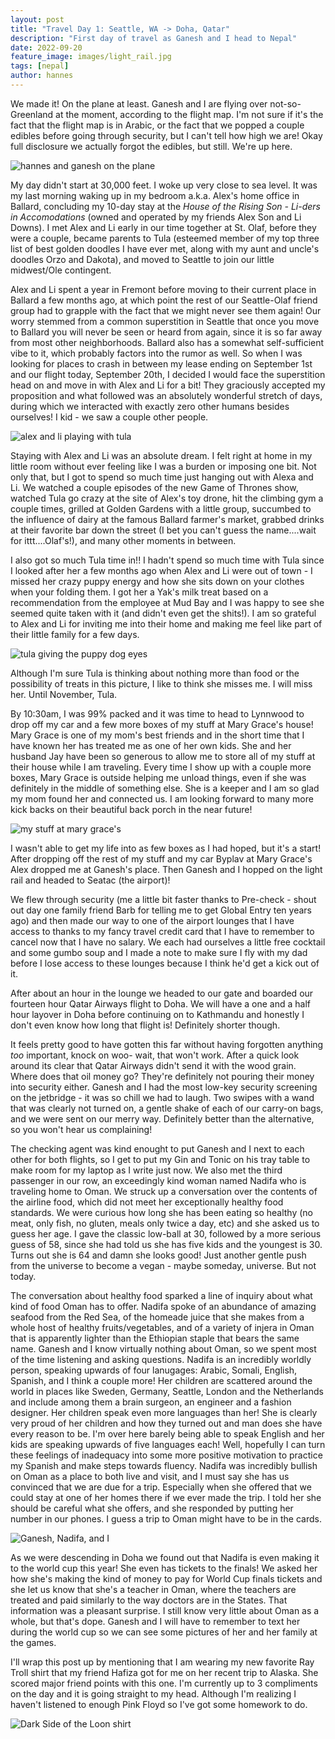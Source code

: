 ```yaml
---
layout: post
title: "Travel Day 1: Seattle, WA -> Doha, Qatar"
description: "First day of travel as Ganesh and I head to Nepal"
date: 2022-09-20
feature_image: images/light_rail.jpg
tags: [nepal]
author: hannes
---
```


We made it! On the plane at least. Ganesh and I are flying over not-so-Greenland at the moment, according to the flight map. I'm not sure if it's the fact that the flight map is in Arabic, or the fact that we popped a couple edibles before going through security, but I can't tell how high we are! Okay full disclosure we actually forgot the edibles, but still. We're up here.

![hannes and ganesh on the plane](/images/hannes_ganesh_doha_flight.jpg)

My day didn't start at 30,000 feet. I woke up very close to sea level. It was my last morning waking up in my bedroom a.k.a. Alex's home office in Ballard, concluding my 10-day stay at the *House of the Rising Son - Li-ders in Accomodations* (owned and operated by my friends Alex Son and Li Downs). I met Alex and Li early in our time together at St. Olaf, before they were a couple, became parents to Tula (esteemed member of my top three list of best golden doodles I have ever met, along with my aunt and uncle's doodles Orzo and Dakota), and moved to Seattle to join our little midwest/Ole contingent. 

Alex and Li spent a year in Fremont before moving to their current place in Ballard a few months ago, at which point the rest of our Seattle-Olaf friend group had to grapple with the fact that we might never see them again! Our worry stemmed from a common superstition in Seattle that once you move to Ballard you will never be seen or heard from again, since it is so far away from most other neighborhoods. Ballard also has a somewhat self-sufficient vibe to it, which probably factors into the rumor as well. So when I was looking for places to crash in between my lease ending on September 1st and our flight today, September 20th, I decided I would face the superstition head on and move in with Alex and Li for a bit! They graciously accepted my proposition and what followed was an absolutely wonderful stretch of days, during which we interacted with exactly zero other humans besides ourselves! I kid - we saw a couple other people. 

![alex and li playing with tula](/images/alex_li_tula.jpg)

Staying with Alex and Li was an absolute dream. I felt right at home in my little room without ever feeling like I was a burden or imposing one bit. Not only that, but I got to spend so much time just hanging out with Alexa and Li. We watched a couple episodes of the new Game of Thrones show, watched Tula go crazy at the site of Alex's toy drone, hit the climbing gym a couple times, grilled at Golden Gardens with a little group, succumbed to the influence of dairy at the famous Ballard farmer's market, grabbed drinks at their favorite bar down the street (I bet you can't guess the name....wait for ittt....Olaf's!), and many other moments in between. 

I also got so much Tula time in!! I hadn't spend so much time with Tula since I looked after her a few months ago when Alex and Li were out of town - I missed her crazy puppy energy and how she sits down on your clothes when your folding them. I got her a Yak's milk treat based on a recommendation from the employee at Mud Bay and I was happy to see she seemed quite taken with it (and didn't even get the shits!). I am so grateful to Alex and Li for inviting me into their home and making me feel like part of their little family for a few days.

![tula giving the puppy dog eyes](/images/tula.jpg)

Although I'm sure Tula is thinking about nothing more than food or the possibility of treats in this picture, I like to think she misses me. I will miss her. Until November, Tula. 

By 10:30am, I was 99% packed and it was time to head to Lynnwood to drop off my car and a few more boxes of my stuff at Mary Grace's house! Mary Grace is one of my mom's best friends and in the short time that I have known her has treated me as one of her own kids. She and her husband Jay have been so generous to allow me to store all of my stuff at their house while I am traveling. Every time I show up with a couple more boxes, Mary Grace is outside helping me unload things, even if she was definitely in the middle of something else. She is a keeper and I am so glad my mom found her and connected us. I am looking forward to many more kick backs on their beautiful back porch in the near future!

![my stuff at mary grace's](/images/stuff_at_mgs.jpg)

I wasn't able to get my life into as few boxes as I had hoped, but it's a start! After dropping off the rest of my stuff and my car Byplav at Mary Grace's Alex dropped me at Ganesh's place. Then Ganesh and I hopped on the light rail and headed to Seatac (the airport)!

We flew through security (me a little bit faster thanks to Pre-check - shout out day one family friend Barb for telling me to get Global Entry ten years ago) and then made our way to one of the airport lounges that I have access to thanks to my fancy travel credit card that I have to remember to cancel now that I have no salary. We each had ourselves a little free cocktail and some gumbo soup and I made a note to make sure I fly with my dad before I lose access to these lounges because I think he'd get a kick out of it. 

After about an hour in the lounge we headed to our gate and boarded our fourteen hour Qatar Airways flight to Doha. We will have a one and a half hour layover in Doha before continuing on to Kathmandu and honestly I don't even know how long that flight is! Definitely shorter though.

It feels pretty good to have gotten this far without having forgotten anything *too* important, knock on woo- wait, that won't work. After a quick look around its clear that Qatar Airways didn't send it with the wood grain. Where does that oil money go? They're definitely not pouring their money into security either. Ganesh and I had the most low-key security screening on the jetbridge - it was so chill we had to laugh. Two swipes with a wand that was clearly not turned on, a gentle shake of each of our carry-on bags, and we were sent on our merry way. Definitely better than the alternative, so you won't hear us complaining!

The checking agent was kind enought to put Ganesh and I next to each other for both flights, so I get to put my Gin and Tonic on his tray table to make room for my laptop as I write just now. We also met the third passenger in our row, an exceedingly kind woman named Nadifa who is traveling home to Oman. We struck up a conversation over the contents of the airline food, which did not meet her exceptionally healthy food standards. We were curious how long she has been eating so healthy (no meat, only fish, no gluten, meals only twice a day, etc) and she asked us to guess her age. I gave the classic low-ball at 30, followed by a more serious guess of 58, since she had told us she has five kids and the youngest is 30. Turns out she is 64 and damn she looks good! Just another gentle push from the universe to become a vegan - maybe someday, universe. But not today.

The conversation about healthy food sparked a line of inquiry about what kind of food Oman has to offer. Nadifa spoke of an abundance of amazing seafood from the Red Sea, of the homeade juice that she makes from a whole host of healthy fruits/vegetables, and of a variety of injera in Oman that is apparently lighter than the Ethiopian staple that bears the same name. Ganesh and I know virtually nothing about Oman, so we spent most of the time listening and asking questions. Nadifa is an incredibly worldly person, speaking upwards of four lanugages: Arabic, Somali, English, Spanish, and I think a couple more! Her children are scattered around the world in places like Sweden, Germany, Seattle, London and the Netherlands and include among them a brain surgeon, an engineer and a fashion designer. Her children speak even more languages than her! She is clearly very proud of her children and how they turned out and man does she have every reason to be. I'm over here barely being able to speak English and her kids are speaking upwards of five languages each! Well, hopefully I can turn these feelings of inadequacy into some more positive motivation to practice my Spanish and make steps towards fluency. Nadifa was incredibly bullish on Oman as a place to both live and visit, and I must say she has us convinced that we are due for a trip. Especially when she offered that we could stay at one of her homes there if we ever made the trip. I told her she should be careful what she offers, and she responded by putting her number in our phones. I guess a trip to Oman might have to be in the cards.

![Ganesh, Nadifa, and I](/images/us_and_nadifa.jpg)

As we were descending in Doha we found out that Nadifa is even making it to the world cup this year! She even has tickets to the finals! We asked her how she's making the kind of money to pay for World Cup finals tickets and she let us know that she's a teacher in Oman, where the teachers are treated and paid similarly to the way doctors are in the States. That information was a pleasant surprise. I still know very little about Oman as a whole, but that's dope. Ganesh and I will have to remember to text her during the world cup so we can see some pictures of her and her family at the games.

I'll wrap this post up by mentioning that I am wearing my new favorite Ray Troll shirt that my friend Hafiza got for me on her recent trip to Alaska. She scored major friend points with this one. I'm currently up to 3 compliments on the day and it is going straight to my head. Although I'm realizing I haven't listened to enough Pink Floyd so I've got some homework to do. 

![Dark Side of the Loon shirt](/images/dark_side_of_the_loon.jpg)

